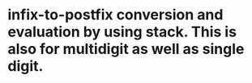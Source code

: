 # infix-to-postfix conversion and evaluation by using stack. This is also for multidigit as well as single digit.
